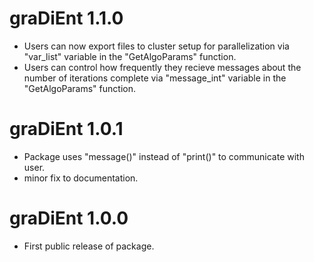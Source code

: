 # graDiEnt 1.1.0
* Users can now export files to cluster setup for parallelization via "var_list" variable in the "GetAlgoParams" function.
* Users can control how frequently they recieve messages about the number of iterations complete via "message_int" variable in the "GetAlgoParams" function.

# graDiEnt 1.0.1
* Package uses "message()" instead of "print()" to communicate with user.
* minor fix to documentation.

# graDiEnt 1.0.0
* First public release of package.

